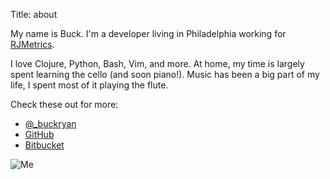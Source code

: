 Title: about

My name is Buck. I'm a developer living in Philadelphia working for
[RJMetrics](http://rjmetrics.com).

I love Clojure, Python, Bash, Vim, and more. At home, my time is largely spent
learning the cello (and soon piano!). Music has been a big part of my life, I
spent most of it playing the flute.

Check these out for more:

* [@\_buckryan](https://twitter.com/_buckryan)
* [GitHub](http://github.com/b-ryan)
* [Bitbucket](http://bitbucket.org/b_ryan)

![Me]({filename}/files/me.png)
